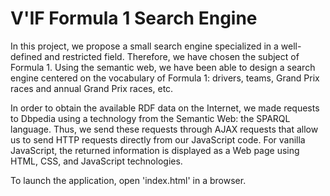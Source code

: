 # V'IF Formula 1 Search Engine

In this project, we propose a small search engine specialized in a well-defined and restricted field. 
Therefore, we have chosen the subject of Formula 1. Using the semantic web, we have been able to design a search engine centered on the vocabulary of Formula 1: drivers, teams, Grand Prix races and annual Grand Prix races, etc.

In order to obtain the available RDF data on the Internet, we made requests to Dbpedia using a technology from the Semantic Web: the SPARQL language.
Thus, we send these requests through AJAX requests that allow us to send HTTP requests directly from our JavaScript code.
For vanilla JavaScript, the returned information is displayed as a Web page using HTML, CSS, and JavaScript technologies.

To launch the application, open 'index.html' in a browser.
